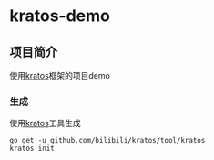 # kratos-demo

## 项目简介
使用[kratos](https://github.com/bilibili/kratos)框架的项目demo

### 生成
使用[kratos](https://github.com/bilibili/kratos/tree/master/tool/kratos)工具生成
```shell
go get -u github.com/bilibili/kratos/tool/kratos
kratos init
```
